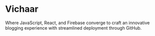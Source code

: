 # Vichaar
 Where JavaScript, React, and Firebase converge to craft an innovative blogging experience with streamlined deployment through GitHub.
